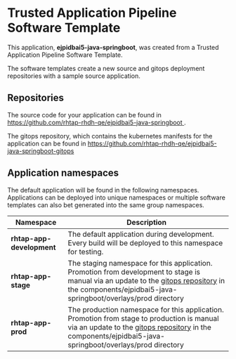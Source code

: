 # Trusted Application Pipeline Software Template

This application, **ejpidbai5-java-springboot**, was created from a Trusted Application Pipeline Software Template.

The software templates create a new source and gitops deployment repositories with a sample source application. 

## Repositories

The source code for your application can be found in [https://github.com/rhtap-rhdh-qe/ejpidbai5-java-springboot ](https://github.com/rhtap-rhdh-qe/ejpidbai5-java-springboot ).
 
The gitops repository, which contains the kubernetes manifests for the application can be found in 
[https://github.com/rhtap-rhdh-qe/ejpidbai5-java-springboot-gitops ](https://github.com/rhtap-rhdh-qe/ejpidbai5-java-springboot-gitops ) 

## Application namespaces 

The default application will be found in the following namespaces. Applications can be deployed into unique namespaces or multiple software templates can also bet generated into the same group namespaces.  

|  Namespace   |  Description   |  
| -------- | -------- |   
| **rhtap-app-development** | The default application during development. Every build will be deployed to this namespace for testing. | 
| **rhtap-app-stage** | The staging namespace for this application. Promotion from development to stage is manual via an update to the [gitops repository](https://github.com/rhtap-rhdh-qe/ejpidbai5-java-springboot-gitops ) in the components/ejpidbai5-java-springboot/overlays/prod directory |  
| **rhtap-app-prod** | The production namespace for this application. Promotion from stage to production is manual via an update to the [gitops repository](https://github.com/rhtap-rhdh-qe/ejpidbai5-java-springboot-gitops ) in the components/ejpidbai5-java-springboot/overlays/prod directory | 